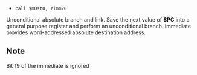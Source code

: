 * `call $mDst0, zimm20`

Unconditional absolute branch and link. Save the next value of **\$PC**
into a general purpose register and perform an unconditional branch.
Immediate provides word-addressed absolute destination address.

## Note

Bit 19 of the immediate is ignored
